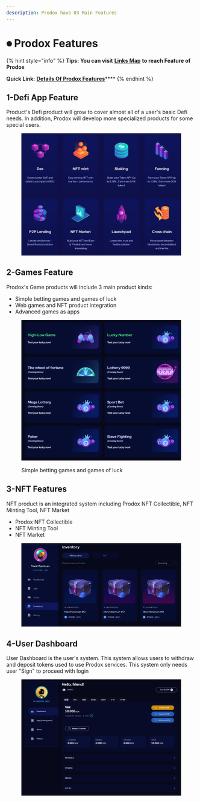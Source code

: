 ```yaml
---
description: Prodox have 03 Main Features
---
```


# ⏺ Prodox Features

{% hint style="info" %}
**Tips: You can visit** [**Links Map**](links-map.md) **to reach Feature of Prodox**&#x20;

**Quick Link:** [**Details Of Prodox Features**](../prodox-system/features-details/)****
{% endhint %}

## 1-Defi App Feature

Product's Defi product will grow to cover almost all of a user's basic Defi needs. In addition, Prodox will develop more specialized products for some special users.&#x20;

<figure><img src="../.gitbook/assets/image (2).png" alt=""><figcaption></figcaption></figure>

## 2-Games Feature

Prodox's Game products will include 3 main product kinds:

* Simple betting games and games of luck
* Web games and NFT product integration
* Advanced games as apps

<figure><img src="../.gitbook/assets/image (14).png" alt=""><figcaption><p>Simple betting games and games of luck</p></figcaption></figure>

## 3-NFT Features

NFT product is an integrated system including Prodox NFT Collectible, NFT Minting Tool, NFT Market

* Prodox NFT Collectible
* NFT Minting Tool&#x20;
* NFT Market

<figure><img src="../.gitbook/assets/image (9).png" alt=""><figcaption></figcaption></figure>

## 4-User Dashboard

User Dashboard is the user's system. This system allows users to withdraw and deposit tokens used to use Prodox services. This system only needs user "Sign" to proceed with login

<figure><img src="../.gitbook/assets/image (20).png" alt=""><figcaption></figcaption></figure>
